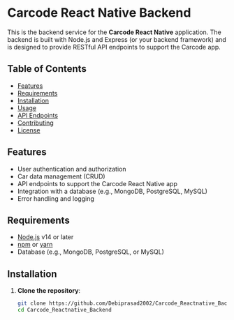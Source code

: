 # Carcode React Native Backend

This is the backend service for the **Carcode React Native** application. The backend is built with Node.js and Express (or your backend framework) and is designed to provide RESTful API endpoints to support the Carcode app.

## Table of Contents
- [Features](#features)
- [Requirements](#requirements)
- [Installation](#installation)
- [Usage](#usage)
- [API Endpoints](#api-endpoints)
- [Contributing](#contributing)
- [License](#license)

## Features
- User authentication and authorization
- Car data management (CRUD)
- API endpoints to support the Carcode React Native app
- Integration with a database (e.g., MongoDB, PostgreSQL, MySQL)
- Error handling and logging

## Requirements
- [Node.js](https://nodejs.org/) v14 or later
- [npm](https://www.npmjs.com/) or [yarn](https://yarnpkg.com/)
- Database (e.g., MongoDB, PostgreSQL, or MySQL)

## Installation

1. **Clone the repository**:
   ```bash
   git clone https://github.com/Debiprasad2002/Carcode_Reactnative_Backend.git
   cd Carcode_Reactnative_Backend
